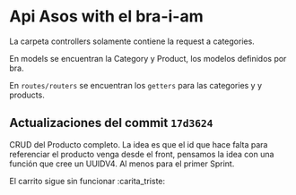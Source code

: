 # Api Asos with el bra-i-am

La carpeta controllers solamente contiene la request a categories.

En models se encuentran la Category y Product, los modelos definidos por bra.

En `routes/routers` se encuentran los `getters` para las categories y y products.

## Actualizaciones del commit `17d3624`

CRUD del Producto completo. La idea es que el id que hace falta para referenciar el producto venga desde el front, pensamos la idea con una función que cree un UUIDV4. Al menos para el primer Sprint.

El carrito sigue sin funcionar :carita_triste:
